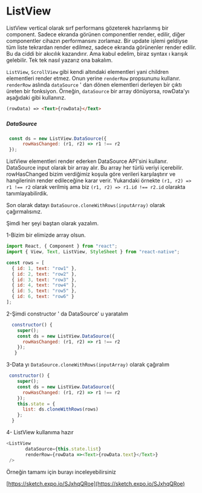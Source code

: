 # ListView

ListView vertical olarak sırf performans gözeterek hazırlanmış bir component. Sadece ekranda görünen componentler render, edilir, diğer componentler cihazın performansını zorlamaz. Bir update işlemi geldiyse tüm liste tekrardan render edilmez, sadece ekranda görünenler render edilir. Bu da ciddi bir akıcılık kazandırır. Ama kabul edelim, biraz syntax ı karışık gelebilir. Tek tek nasıl yazarız ona bakalım.

`ListView`, `ScrollView` gibi kendi altındaki elementleri yani children elementleri render etmez. Onun yerine `renderRow` propsununu kullanır. `renderRow` aslında `dataSource` ' dan dönen elementleri derleyen bir çıktı üreten bir fonksiyon. Örneğin, `dataSource` bir array dönüyorsa, rowData'yı aşağıdaki gibi kullanırız.

```html
(rowData) => <Text>{rowData}</Text>
```

##### 

##### DataSource

```js
 const ds = new ListView.DataSource({
      rowHasChanged: (r1, r2) => r1 !== r2
 });
```

ListView elementleri render ederken DataSource API'sini kullanır. DataSource input olarak bir array alır. Bu array her türlü veriyi içerebilir. rowHasChanged bizim verdiğimiz koşula göre verileri karşılaştırır ve hangilerinin render edileceğine karar verir. Yukarıdaki örnekte `(r1, r2) => r1 !== r2` olarak verilmiş ama biz `(r1, r2) => r1.id !== r2.id` olarakta tanımlayabilirdik.

Son olarak datayı `DataSource.cloneWithRows(inputArray)` olarak çağırmalısınız.

Şimdi her şeyi baştan olarak yazalım.



1-Bizim bir elimizde array olsun.

```js
import React, { Component } from "react";
import { View, Text, ListView, StyleSheet } from "react-native";

const rows = [
  { id: 1, text: "row1" },
  { id: 2, text: "row2" },
  { id: 3, text: "row3" },
  { id: 4, text: "row4" },
  { id: 5, text: "row5" },
  { id: 6, text: "row6" }
];
```

2-Şimdi constructor ' da DataSource' u yaratalım

```js
  constructor() {
    super();
    const ds = new ListView.DataSource({
      rowHasChanged: (r1, r2) => r1 !== r2
    });  
   }
```

3-Data yı `DataSource.cloneWithRows(inputArray)` olarak çağıralım

```js
 constructor() {
    super();
    const ds = new ListView.DataSource({
      rowHasChanged: (r1, r2) => r1 !== r2
    });
    this.state = {
      list: ds.cloneWithRows(rows)
    };
  }
```

4- ListView kullanıma hazır

```js
<ListView
       dataSource={this.state.list}
       renderRow={rowData =><Text>{rowData.text}</Text>}
 />
```

Örneğin tamamı için burayı inceleyebilirsiniz 

[https://sketch.expo.io/SJxhqQRoe](https://sketch.expo.io/SJxhqQRoe)





